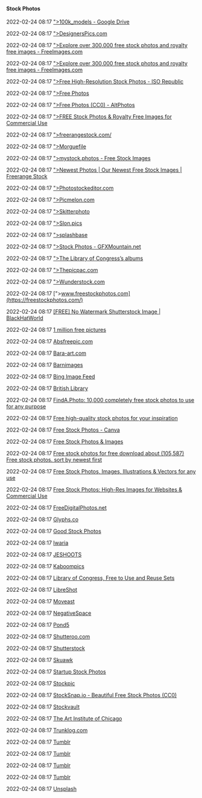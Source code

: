 ####  Stock Photos

2022-02-24 08:17 [&quot;&gt;100k_models - Google Drive](https://drive.google.com/drive/folders/1wSy4TVjSvtXeRQ6Zr8W98YbSuZXrZrgY)

2022-02-24 08:17 [&quot;&gt;DesignersPics.com](https://www.designerspics.com/)

2022-02-24 08:17 [&quot;&gt;Explore over 300,000 free stock photos and royalty free images - FreeImages.com](https://www.freeimages.com/)

2022-02-24 08:17 [&quot;&gt;Explore over 300,000 free stock photos and royalty free images - FreeImages.com](https://www.freeimages.com/pt)

2022-02-24 08:17 [&quot;&gt;Free High-Resolution Stock Photos - ISO Republic](https://isorepublic.com/photos/)

2022-02-24 08:17 [&quot;&gt;Free Photos](https://www.goodfreephotos.com/)

2022-02-24 08:17 [&quot;&gt;Free Photos (CC0) - AltPhotos](https://altphotos.com/)

2022-02-24 08:17 [&quot;&gt;FREE Stock Photos &amp; Royalty Free Images for Commercial Use](https://pikwizard.com/video)

2022-02-24 08:17 [&quot;&gt;freerangestock.com/](https://freerangestock.com/)

2022-02-24 08:17 [&quot;&gt;Morguefile](https://morguefile.com/)

2022-02-24 08:17 [&quot;&gt;mystock.photos - Free Stock Images](https://mystock.themeisle.com/)

2022-02-24 08:17 [&quot;&gt;Newest Photos | Our Newest Free Stock Images | Freerange Stock](https://freerangestock.com/new_photos.php)

2022-02-24 08:17 [&quot;&gt;Photostockeditor.com](https://photostockeditor.com/)

2022-02-24 08:17 [&quot;&gt;Picmelon.com](https://picmelon.com/)

2022-02-24 08:17 [&quot;&gt;Skitterphoto](https://skitterphoto.com/)

2022-02-24 08:17 [&quot;&gt;Slon.pics](https://www.slon.pics/)

2022-02-24 08:17 [&quot;&gt;splashbase](https://www.splashbase.co/)

2022-02-24 08:17 [&quot;&gt;Stock Photos - GFXMountain.net](https://gfxmountain.com/stock-photos/)

2022-02-24 08:17 [&quot;&gt;The Library of Congress’s albums](https://www.flickr.com/photos/library_of_congress/albums)

2022-02-24 08:17 [&quot;&gt;Thepicpac.com](https://thepicpac.com/)

2022-02-24 08:17 [&quot;&gt;Wunderstock.com](https://wunderstock.com/)

2022-02-24 08:17 [&quot;&gt;www.freestockphotos.com](https://freestockphotos.com/)

2022-02-24 08:17 [[FREE] No Watermark Shutterstock Image | BlackHatWorld](https://www.blackhatworld.com/seo/free-no-watermark-shutterstock-image.942245)

2022-02-24 08:17 [1 million free pictures](https://www.1millionfreepictures.com/)

2022-02-24 08:17 [Absfreepic.com](https://absfreepic.com/)

2022-02-24 08:17 [Bara-art.com](https://www.bara-art.com/)

2022-02-24 08:17 [Barnimages](https://barnimages.com/)

2022-02-24 08:17 [Bing Image Feed](https://www.bing.com/images/feed)

2022-02-24 08:17 [British Library](https://www.flickr.com/photos/britishlibrary)

2022-02-24 08:17 [FindA.Photo: 10,000 completely free stock photos to use for any purpose](https://www.chamberofcommerce.org/findaphoto/)

2022-02-24 08:17 [Free high-quality stock photos for your inspiration](https://magdeleine.co/browse/)

2022-02-24 08:17 [Free Stock Photos - Canva](https://www.canva.com/photos/free)

2022-02-24 08:17 [Free Stock Photos &amp; Images](https://www.dreamstime.com/free-photos)

2022-02-24 08:17 [Free stock photos for free download about (105,587) Free stock photos. sort by newest first](https://all-free-download.com/free-photos/)

2022-02-24 08:17 [Free Stock Photos, Images, Illustrations &amp; Vectors for any use](https://www.freeimages.com/?ref=picspree)

2022-02-24 08:17 [Free Stock Photos: High-Res Images for Websites &amp; Commercial Use](https://burst.shopify.com/)

2022-02-24 08:17 [FreeDigitalPhotos.net](https://www.freedigitalphotos.net/)

2022-02-24 08:17 [Glyphs.co](https://glyphs.co/)

2022-02-24 08:17 [Good Stock Photos](https://goodstock.photos/)

2022-02-24 08:17 [Iwaria](https://iwaria.com/)

2022-02-24 08:17 [JESHOOTS](https://jeshoots.com/)

2022-02-24 08:17 [Kaboompics](https://kaboompics.com/)

2022-02-24 08:17 [Library of Congress, Free to Use and Reuse Sets](https://www.loc.gov/free-to-use)

2022-02-24 08:17 [LibreShot](https://libreshot.com/)

2022-02-24 08:17 [Moveast](https://moveast.me/)

2022-02-24 08:17 [NegativeSpace](https://negativespace.co/)

2022-02-24 08:17 [Pond5](https://www.pond5.com/)

2022-02-24 08:17 [Shutteroo.com](https://shutteroo.com/)

2022-02-24 08:17 [Shutterstock](https://www.shutterstock.com/)

2022-02-24 08:17 [Skuawk](https://skuawk.com/)

2022-02-24 08:17 [Startup Stock Photos](https://startupstockphotos.com/)

2022-02-24 08:17 [Stockpic](https://stokpic.com/)

2022-02-24 08:17 [StockSnap.io - Beautiful Free Stock Photos (CC0)](https://stocksnap.io/)

2022-02-24 08:17 [Stockvault](https://www.stockvault.net/)

2022-02-24 08:17 [The Art Institute of Chicago](https://www.artic.edu/)

2022-02-24 08:17 [Trunklog.com](https://trunklog.com/)

2022-02-24 08:17 [Tumblr](https://freenaturestock.com/)

2022-02-24 08:17 [Tumblr](https://jaymantri.com/)

2022-02-24 08:17 [Tumblr](https://nos.twnsnd.co/)

2022-02-24 08:17 [Tumblr](https://realisticshots.com/)

2022-02-24 08:17 [Unsplash](https://unsplash.com/wallpapers/cool/abstract)



